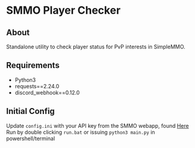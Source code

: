 # SMMO Player Checker
## About
Standalone utility to check player status for PvP interests in SimpleMMO.

## Requirements
-	Python3
-	requests==2.24.0
- discord_webhook==0.12.0

## Initial Config
Update `config.ini` with your API key from the SMMO webapp, found [Here](https://web.simple-mmo.com/p-api/home)
Run by double clicking `run.bat` or issuing `python3 main.py` in powershell/terminal
